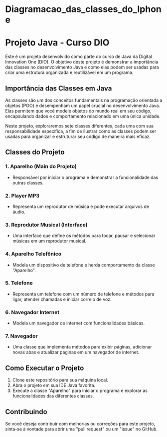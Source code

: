 # Diagramacao_das_classes_do_Iphone
# Projeto Java - Curso DIO

Este é um projeto desenvolvido como parte do curso de Java da Digital Innovation One (DIO). O objetivo deste projeto é demonstrar a importância das classes no desenvolvimento Java e como elas podem ser usadas para criar uma estrutura organizada e reutilizável em um programa.

## Importância das Classes em Java

As classes são um dos conceitos fundamentais na programação orientada a objetos (POO) e desempenham um papel crucial no desenvolvimento Java. Elas permitem que você modele objetos do mundo real em seu código, encapsulando dados e comportamento relacionado em uma única unidade.

Neste projeto, exploraremos sete classes diferentes, cada uma com sua responsabilidade específica, a fim de ilustrar como as classes podem ser usadas para organizar e estruturar seu código de maneira mais eficaz.

## Classes do Projeto

### 1. Aparelho (Main do Projeto)
- Responsável por iniciar o programa e demonstrar a funcionalidade das outras classes.

### 2. Player MP3
- Representa um reprodutor de música e pode executar arquivos de áudio.

### 3. Reprodutor Musical (Interface)
- Uma interface que define os métodos para tocar, pausar e selecionar músicas em um reprodutor musical.

### 4. Aparelho Telefônico
- Modela um dispositivo de telefone e herda comportamento da classe "Aparelho".

### 5. Telefone
- Representa um telefone com um número de telefone e métodos para ligar, atender chamadas e iniciar correio de voz.

### 6. Navegador Internet
- Modela um navegador de internet com funcionalidades básicas.

### 7. Navegador
- Uma classe que implementa métodos para exibir páginas, adicionar novas abas e atualizar páginas em um navegador de internet.

## Como Executar o Projeto

1. Clone este repositório para sua máquina local.
2. Abra o projeto em sua IDE Java favorita.
3. Execute a classe "Aparelho" para iniciar o programa e explorar as funcionalidades das diferentes classes.

## Contribuindo

Se você deseja contribuir com melhorias ou correções para este projeto, sinta-se à vontade para abrir uma "pull request" ou um "issue" no GitHub.

